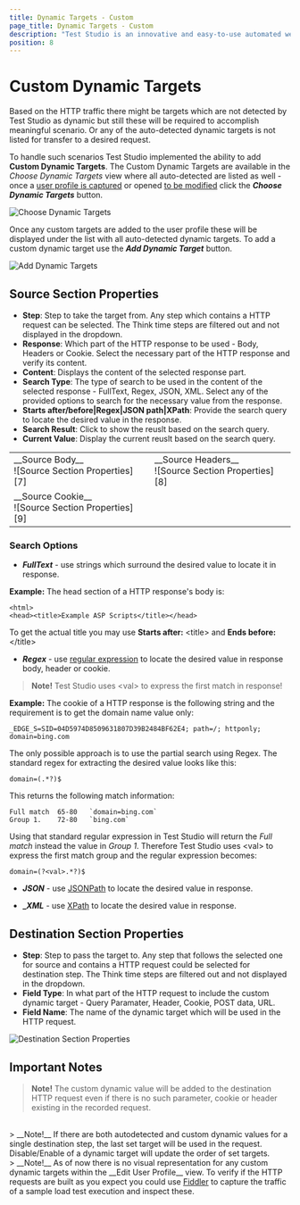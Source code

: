 ```yaml
---
title: Dynamic Targets - Custom
page_title: Dynamic Targets - Custom
description: "Test Studio is an innovative and easy-to-use automated web, WPF and load testing solution. Test Studio tests support essential technologies like ASP.NET AJAX, Silverlight, PHP and MVC. HTML5, Testing framework, functional testing, performance testing, load testing, exploratory testing, manual testing."
position: 8
---
```


# Custom Dynamic Targets

Based on the HTTP traffic there might be targets which are not detected by Test Studio as dynamic but still these will be required to accomplish meaningful scenario. Or any of the auto-detected dynamic targets is not listed for transfer to a desired request.

To handle such scenarios Test Studio implemented the ability to add __Custom Dynamic Targets__. The Custom Dynamic Targets are available in the _Choose Dynamic Targets_ view where all auto-detected are listed as well - once a <a href="/features/testing-types/load-testing/capturing-traffic" target="_blank">user profile is captured</a> or opened <a href="/features/testing-types/load-testing/modifying-tests" target="_blank">to be modified</a> click the ___Choose Dynamic Targets___ button. 

![Choose Dynamic Targets][5]

Once any custom targets are added to the user profile these will be displayed under the list with all auto-detected dynamic targets. To add a custom dynamic target use the ___Add Dynamic Target___ button. 

![Add Dynamic Targets][6]

## Source Section Properties

- **Step**: Step to take the target from. Any step which contains a HTTP request can be selected. The Think time steps are filtered out and not displayed in the dropdown.
- **Response**: Which part of the HTTP response to be used - Body, Headers or Cookie. Select the necessary part of the HTTP response and verify its content.
- **Content**: Displays the content of the selected response part.
- **Search Type**: The type of search to be used in the content of the selected response - FullText, Regex, JSON, XML. Select any of the provided options to search for the necessary value from the response.
- **Starts after/before|Regex|JSON path|XPath**: Provide the search query to locate the desired value in the response.
- **Search Result**: Click to show the reuslt based on the search query.
- **Current Value**: Display the current reuslt based on the search query.

<table id="no-table">
	<tr>
		<td>__Source Body__<br>![Source Section Properties][7]</td>
		<td>__Source Headers__<br>![Source Section Properties][8]</td>
    </tr>
    <tr>
        <td>__Source Cookie__<br>![Source Section Properties][9]</td>
	</tr>
<table>

### Search Options

- ___FullText___ - use strings which surround the desired value to locate it in response. 

__Example:__ The head section of a HTTP response's body is:

```
<html>
<head><title>Example ASP Scripts</title></head>
```

To get the actual title you may use __Starts after:__ \<title\> and __Ends before:__ \</title\>

- ___Regex___ - use <a href="https://docs.microsoft.com/en-us/dotnet/standard/base-types/regular-expression-language-quick-reference" target="_blank">regular expression</a> to locate the desired value in response body, header or cookie.

> __Note!__ Test Studio uses \<val\> to express the first match in response!

__Example:__ The cookie of a HTTP response is the following string and the requirement is to get the domain name value only:

```
_EDGE_S=SID=04D5974D8509631807D39B2484BF62E4; path=/; httponly; domain=bing.com
```

The only possible approach is to use the partial search using Regex. The standard regex for extracting the desired value looks like this:

```
domain=(.*?)$
```
This returns the following match information:

```
Full match	65-80	`domain=bing.com`
Group 1.	72-80	`bing.com`
```

Using that standard regular expression in Test Studio will return the _Full match_ instead the value in _Group 1_. Therefore Test Studio uses \<val\> to express the first match group and the regular expression becomes:

```
domain=(?<val>.*?)$
```
- ___JSON___ - use <a href="http://goessner.net/articles/JsonPath/index.html#e3" target="_blank">JSONPath</a> to locate the desired value in response.

- __\__XML___ - use <a href="https://msdn.microsoft.com/en-us/library/ms256122(v=vs.110).aspx" target="_blank">XPath</a> to locate the desired value in response.

## Destination Section Properties

- **Step**: Step to pass the target to. Any step that follows the selected one for source and contains a HTTP request could be selected for destination step. The Think time steps are filtered out and not displayed in the dropdown.
- **Field Type**: In what part of the HTTP request to include the custom dynamic target - Query Paramater, Header, Cookie, POST data, URL.
- **Field Name**: The name of the dynamic target which will be used in the HTTP request.

![Destination Section Properties][10]

## Important Notes

> __Note!__ The custom dynamic value will be added to the destination HTTP request even if there is no such parameter, cookie or header existing in the recorded request.
<br>
> __Note!__ If there are both autodetected and custom dynamic values for a single destination step, the last set target will be used in the request. Disable/Enable of a dynamic target will update the order of set targets. 
<br>
> __Note!__ As of now there is no visual representation for any custom dynamic targets within the __Edit User Profile__ view. To verify if the HTTP requests are built as you expect you could use <a href="https://www.telerik.com/fiddler" target="_blank">Fiddler</a> to capture the traffic of a sample load test execution and inspect these.

[1]: /img/features/testing-types/load-testing/dynamic-targets/fig1.png
[2]: /img/features/testing-types/load-testing/dynamic-targets/fig2.png
[3]: /img/features/testing-types/load-testing/dynamic-targets/fig3.png
[4]: /img/features/testing-types/load-testing/dynamic-targets/fig4.png
[5]: /img/features/testing-types/load-testing/dynamic-targets/fig5.png
[6]: /img/features/testing-types/load-testing/dynamic-targets/fig6.png
[7]: /img/features/testing-types/load-testing/dynamic-targets/fig7.png
[8]: /img/features/testing-types/load-testing/dynamic-targets/fig7a.png
[9]: /img/features/testing-types/load-testing/dynamic-targets/fig7b.png
[10]: /img/features/testing-types/load-testing/dynamic-targets/fig8.png
